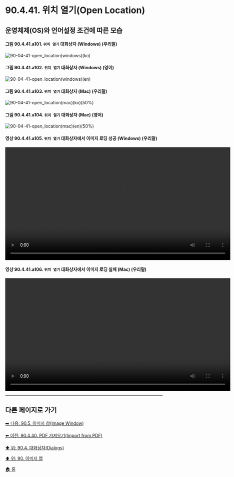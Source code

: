# 90.4.41. 위치 열기(Open Location)
## 운영체제(OS)와 언어설정 조건에 따른 모습
#### 그림 90.4.41.a101. `위치 열기` 대화상자 (Windows) (우리말)
![90-04-41-open_location(windows)(ko)](https://github.com/wonder13662/gimp/assets/15767104/606fa2a9-9f74-4bb8-a475-2e78623584ee)

#### 그림 90.4.41.a102. `위치 열기` 대화상자 (Windows) (영어)
![90-04-41-open_location(windows)(en)](https://github.com/wonder13662/gimp/assets/15767104/c66d9a50-2dc8-40c1-afd1-9adfc5f9d67f)

#### 그림 90.4.41.a103. `위치 열기` 대화상자 (Mac) (우리말)
![90-04-41-open_location(mac)(ko)(50%)](https://github.com/wonder13662/gimp/assets/15767104/2f9e14f6-2fa0-4cb0-aace-ab699c9baa6e)

#### 그림 90.4.41.a104. `위치 열기` 대화상자 (Mac) (영어)
![90-04-41-open_location(mac)(en)(50%)](https://github.com/wonder13662/gimp/assets/15767104/eae5fc4a-3d79-4a65-89ce-b4f95bec35e7)

#### 영상 90.4.41.a105. `위치 열기` 대화상자에서 이미지 로딩 성공 (Windows) (우리말)
<video controls="controls" width="720" src="https://github.com/wonder13662/gimp/assets/15767104/c870f3e0-9c7e-49ee-959e-9362f900a663"></video>

#### 영상 90.4.41.a106. `위치 열기` 대화상자에서 이미지 로딩 실패 (Mac) (우리말)
<video controls="controls" width="720" src="https://github.com/wonder13662/gimp/assets/15767104/34240b4a-ac31-4302-91f9-35e0b1ab5e18"></video>

***

## 다른 페이지로 가기
[➡️ 다음: 90.5. 이미지 창(Image Window)](./90-05-00-image_window.md)

[⬅️ 이전: 90.4.40. PDF 가져오기(Import from PDF)](./90-04-40-import_from_pdf.md)

[⬆️ 위: 90.4. 대화상자(Dialogs)](./90-04-00-dialogs.md)

[⬆️ 위: 90. 이미지 맵](./90-00-image-map.md)

[🏠 홈](./00-home.md)
